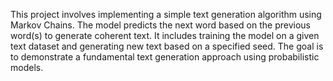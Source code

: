 This project involves implementing a simple text generation algorithm using Markov Chains. 
The model predicts the next word based on the previous word(s) to generate coherent text.
It includes training the model on a given text dataset and generating new text based on a specified seed. 
The goal is to demonstrate a fundamental text generation approach using probabilistic models.
